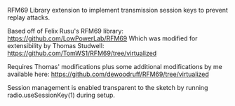 RFM69 Library extension to implement transmission session keys to prevent replay attacks.

Based off of Felix Rusu's RFM69 library: https://github.com/LowPowerLab/RFM69
Which was modified for extensibility by Thomas Studwell: https://github.com/TomWS1/RFM69/tree/virtualized

Requires Thomas' modifications plus some additional modifications by me available here: https://github.com/dewoodruff/RFM69/tree/virtualized

Session management is enabled transparent to the sketch by running radio.useSessionKey(1) during setup.